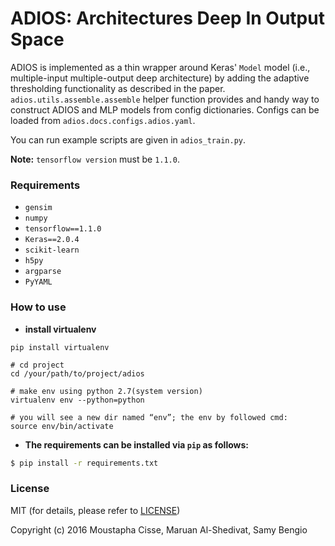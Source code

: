 # ADIOS: Architectures Deep In Output Space

ADIOS is implemented as a thin wrapper around Keras' `Model` model (i.e., multiple-input multiple-output deep architecture) by adding the adaptive thresholding functionality as described in the paper.
`adios.utils.assemble.assemble` helper function provides and handy way to construct ADIOS and MLP models from config dictionaries.
Configs can be loaded from  `adios.docs.configs.adios.yaml`.

You can run example scripts are given in `adios_train.py`.

**Note:** `tensorflow version` must be `1.1.0`.


### Requirements
- `gensim`
- `numpy`
- `tensorflow==1.1.0`
- `Keras==2.0.4`
- `scikit-learn`
- `h5py`
- `argparse`
- `PyYAML`

### How to use

- **install virtualenv**
```
pip install virtualenv

# cd project
cd /your/path/to/project/adios

# make env using python 2.7(system version)
virtualenv env --python=python

# you will see a new dir named “env”; the env by followed cmd:
source env/bin/activate
```

- **The requirements can be installed via `pip` as follows:**

```bash
$ pip install -r requirements.txt
```


### License

MIT (for details, please refer to [LICENSE](https://github.com/alshedivat/adios/blob/master/LICENSE))

Copyright (c) 2016 Moustapha Cisse, Maruan Al-Shedivat, Samy Bengio
